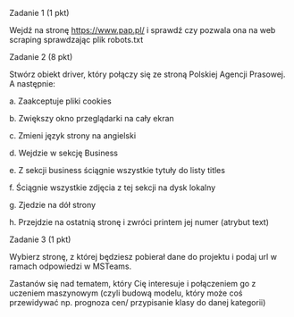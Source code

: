 Zadanie 1 (1 pkt)

Wejdź na stronę https://www.pap.pl/ i sprawdź czy pozwala ona na web scraping sprawdzając plik robots.txt


Zadanie 2 (8 pkt)

Stwórz obiekt driver, który połączy się ze stroną Polskiej Agencji Prasowej. A następnie:

a.	Zaakceptuje pliki cookies

b.	Zwiększy okno przeglądarki na cały ekran

c.	Zmieni język strony na angielski

d.	Wejdzie w sekcję Business

e.	Z sekcji business  ściągnie wszystkie tytuły do listy titles

f.	Ściągnie wszystkie zdjęcia z tej sekcji na dysk lokalny

g.	Zjedzie na dół strony

h.	Przejdzie na ostatnią stronę i zwróci printem jej numer (atrybut text)

Zadanie 3 (1 pkt)

Wybierz stronę, z której będziesz pobierał dane do projektu i podaj url w ramach odpowiedzi w MSTeams. 

Zastanów się nad tematem, który Cię interesuje i połączeniem go z uczeniem maszynowym (czyli budową modelu, który może coś przewidywać np. prognoza cen/ przypisanie klasy do danej kategorii)

